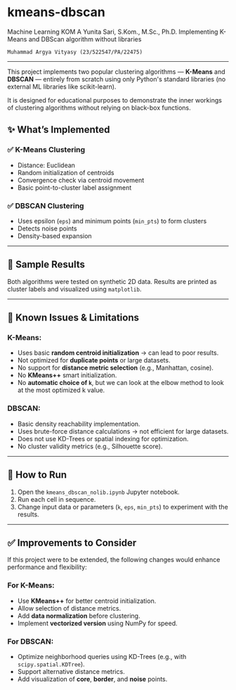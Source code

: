 # kmeans-dbscan
Machine Learning KOM A Yunita Sari, S.Kom., M.Sc., Ph.D. Implementing K-Means and DBScan algorithm without libraries
```
Muhammad Argya Vityasy (23/522547/PA/22475)
```

---

This project implements two popular clustering algorithms — **K-Means** and **DBSCAN** — entirely from scratch using only Python's standard libraries (no external ML libraries like scikit-learn).

It is designed for educational purposes to demonstrate the inner workings of clustering algorithms without relying on black-box functions.

## ✨ What’s Implemented

### ✅ K-Means Clustering
- Distance: Euclidean
- Random initialization of centroids
- Convergence check via centroid movement
- Basic point-to-cluster label assignment

### ✅ DBSCAN Clustering
- Uses epsilon (`eps`) and minimum points (`min_pts`) to form clusters
- Detects noise points
- Density-based expansion

---

## 🧪 Sample Results

Both algorithms were tested on synthetic 2D data. Results are printed as cluster labels and visualized using `matplotlib`.

---

## 🔧 Known Issues & Limitations

### K-Means:
- Uses basic **random centroid initialization** → can lead to poor results.
- Not optimized for **duplicate points** or large datasets.
- No support for **distance metric selection** (e.g., Manhattan, cosine).
- No **KMeans++** smart initialization.
- No **automatic choice of `k`**, but we can look at the elbow method to look at the most optimized k value.

### DBSCAN:
- Basic density reachability implementation.
- Uses brute-force distance calculations → not efficient for large datasets.
- Does not use KD-Trees or spatial indexing for optimization.
- No cluster validity metrics (e.g., Silhouette score).

---

## 🚀 How to Run

1. Open the `kmeans_dbscan_nolib.ipynb` Jupyter notebook.
2. Run each cell in sequence.
3. Change input data or parameters (`k`, `eps`, `min_pts`) to experiment with the results.

---

## ✅ Improvements to Consider

If this project were to be extended, the following changes would enhance performance and flexibility:

### For K-Means:
- Use **KMeans++** for better centroid initialization.
- Allow selection of distance metrics.
- Add **data normalization** before clustering.
- Implement **vectorized version** using NumPy for speed.

### For DBSCAN:
- Optimize neighborhood queries using KD-Trees (e.g., with `scipy.spatial.KDTree`).
- Support alternative distance metrics.
- Add visualization of **core**, **border**, and **noise** points.
